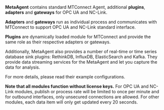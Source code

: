 **MetaAgent** contains standard MTConnect Agent, additional **plugins**, **adapters** and **gateways** for OPC UA and NC-Link.

**Adapters** and **gateways** run as individual process and communicates with MTConnect to support OPC UA and NC-Link standard interface.
                                                                         
**Plugins** are dynamically loaded module for MTConnect and provide the same role as their respective adapters or gateways.
                    
Additionally, MetaAgent also provides a number of real-time or time series database sink plugins: RethinkDB, InfluxDB, ElasticSearch and Kafka. They provide data streaming services for the MetaAgent and let you capture the data for analysis.

For more details, please read their example configurations.

**Note that all modules function without license keys.** For OPC UA and NC-Link modules, publish or process rate will be limited to once per minute and for outbound interfaces, only unsecured connections are allowed. For other modules, each data item will only get updated every 20 seconds.
